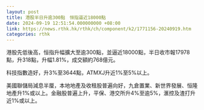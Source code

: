 ```yaml
---
layout: post
title: 港股半日升逾300點　恒指逼近18000點
date: 2024-09-19 12:51:54.000000000 +08:00
link: https://news.rthk.hk/rthk/ch/component/k2/1771156-20240919.htm
categories: rthk
---
```


港股先低後高，恒指升幅擴大至逾300點，並逼近18000點，半日收市報17978點，升318點，升幅1.81%，成交額約768億元。

科技指數造好，升3%至3644點，ATMXJ升近1%至5%以上。

美國聯儲局減息半厘，本地地產及收租股普遍向好，九倉置業、新世界發展、恒隆地產升1%或以上。金融股普遍上升，平保、港交所升4%至逾5%，滙控及渣打升近1%或以上。
